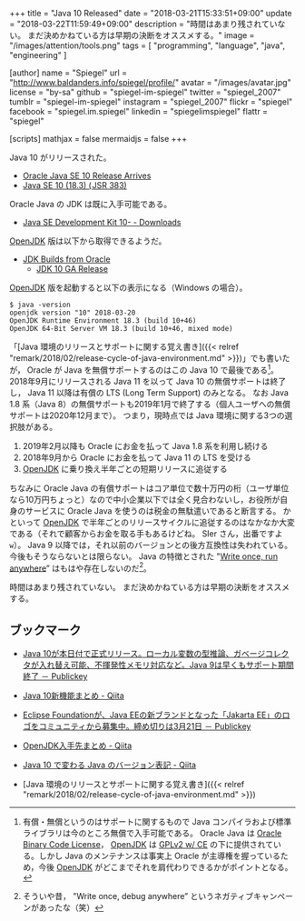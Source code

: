 +++
title = "Java 10 Released"
date = "2018-03-21T15:33:51+09:00"
update = "2018-03-22T11:59:49+09:00"
description = "時間はあまり残されていない。 まだ決めかねている方は早期の決断をオススメする。"
image = "/images/attention/tools.png"
tags  = [ "programming", "language", "java", "engineering" ]

[author]
  name      = "Spiegel"
  url       = "http://www.baldanders.info/spiegel/profile/"
  avatar    = "/images/avatar.jpg"
  license   = "by-sa"
  github    = "spiegel-im-spiegel"
  twitter   = "spiegel_2007"
  tumblr    = "spiegel-im-spiegel"
  instagram = "spiegel_2007"
  flickr    = "spiegel"
  facebook  = "spiegel.im.spiegel"
  linkedin  = "spiegelimspiegel"
  flattr    = "spiegel"

[scripts]
  mathjax = false
  mermaidjs = false
+++

Java 10 がリリースされた。

- [Oracle Java SE 10 Release Arrives](https://www.oracle.com/corporate/pressrelease/Java-10-032018.html)
- [Java SE 10 (18.3) ( JSR 383)](http://cr.openjdk.java.net/~iris/se/10/fr/java-se-10-fr-spec/)

Oracle Java の JDK は既に入手可能である。

- [Java SE Development Kit 10- - Downloads](http://www.oracle.com/technetwork/java/javase/downloads/jdk10-downloads-4416644.html)

[OpenJDK] 版は以下から取得できるようだ。

- [JDK Builds from Oracle](http://jdk.java.net/)
    - [JDK 10 GA Release](http://jdk.java.net/10/)

[OpenJDK] 版を起動すると以下の表示になる（Windows の場合）。

```text
$ java -version
openjdk version "10" 2018-03-20
OpenJDK Runtime Environment 18.3 (build 10+46)
OpenJDK 64-Bit Server VM 18.3 (build 10+46, mixed mode)
```

「[Java 環境のリリースとサポートに関する覚え書き]({{< relref "remark/2018/02/release-cycle-of-java-environment.md" >}})」でも書いたが， Oracle が Java を無償サポートするのはこの Java 10 で最後である[^lcs1]。
2018年9月にリリースされる Java 11 を以って Java 10 の無償サポートは終了し， Java 11 以降は有償の LTS (Long Term Support) のみとなる。
なお Java 1.8 系（Java 8）の無償サポートも2019年1月で終了する（個人ユーザへの無償サポートは2020年12月まで）。
つまり，現時点では Java 環境に関する3つの選択肢がある。

[^lcs1]: 有償・無償というのはサポートに関するもので Java コンパイラおよび標準ライブラリは今のところ無償で入手可能である。 Oracle Java は [Oracle Binary Code License](http://jdk.java.net/java-se-ri/10-bcl)， [OpenJDK] は [GPLv2 w/ CE](http://openjdk.java.net/legal/gplv2+ce.html) の下に提供されている。しかし Java のメンテナンスは事実上 Oracle が主導権を握っているため，今後 [OpenJDK] がどこまでそれを肩代わりできるかがポイントとなる。

1. 2019年2月以降も Oracle にお金を払って Java 1.8 系を利用し続ける
2. 2018年9月から Oracle にお金を払って Java 11 の LTS を受ける
3. [OpenJDK] に乗り換え半年ごとの短期リリースに追従する

ちなみに Oracle Java の有償サポートはコア単位で数十万円の桁（ユーザ単位なら10万円ちょっと）なので中小企業以下では全く見合わないし，お役所が自身のサービスに Oracle Java を使うのは税金の無駄遣いであると断言する。
かといって [OpenJDK] で半年ごとのリリースサイクルに追従するのはなかなか大変である（それで顧客からお金を取る手もあるけどね。 SIer さん，出番ですよ`w`）。
Java 9 以降では，それ以前のバージョンとの後方互換性は失われている。
今後もそうならないとは限らない。
Java の特徴とされた "[Write once, run anywhere](https://en.wikipedia.org/wiki/Write_once,_run_anywhere)” はもはや存在しないのだ[^wqda1]。

[^wqda1]: そういや昔， "Write once, debug anywhere” というネガティブキャンペーンがあったな（笑）

時間はあまり残されていない。
まだ決めかねている方は早期の決断をオススメする。

## ブックマーク

- [Java 10が本日付で正式リリース。ローカル変数の型推論、ガベージコレクタが入れ替え可能、不揮発性メモリ対応など。Java 9は早くもサポート期間終了 － Publickey](http://www.publickey1.jp/blog/18/java_10java_9.html)
- [Java 10新機能まとめ - Qiita](https://qiita.com/nowokay/items/d9bc4b3f715d17c2830d)
- [Eclipse Foundationが、Java EEの新ブランドとなった「Jakarta EE」のロゴをコミュニティから募集中。締め切りは3月21日 － Publickey](http://www.publickey1.jp/blog/18/eclipse_foundationjava_eejakarta_ee321.html)
- [OpenJDK入手先まとめ - Qiita](https://qiita.com/ykubota/items/582caa8621a5fc86d0a1)
- [Java 10 で変わる Java のバージョン表記 - Qiita](https://qiita.com/YujiSoftware/items/2c5a9117a577700ea540)

- [Java 環境のリリースとサポートに関する覚え書き]({{< relref "remark/2018/02/release-cycle-of-java-environment.md" >}})

[OpenJDK]: http://openjdk.java.net/
